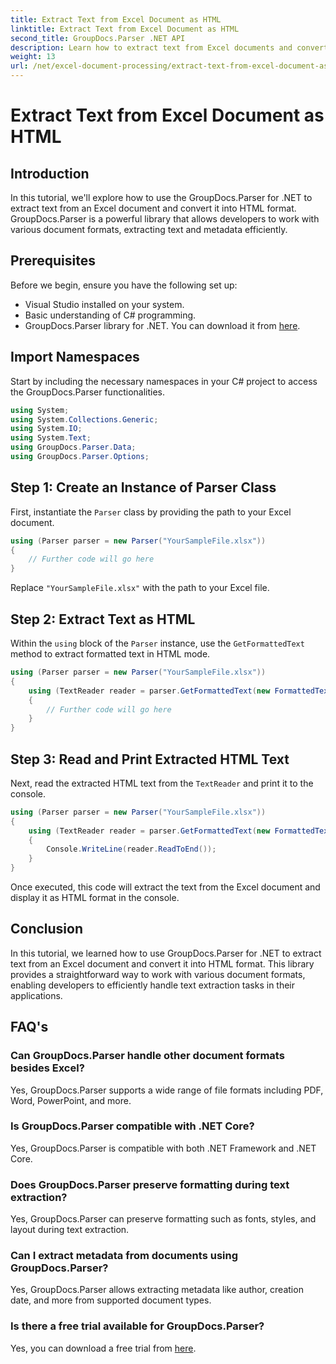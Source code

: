 ```yaml
---
title: Extract Text from Excel Document as HTML
linktitle: Extract Text from Excel Document as HTML
second_title: GroupDocs.Parser .NET API
description: Learn how to extract text from Excel documents and convert it into HTML using GroupDocs.Parser for .NET.
weight: 13
url: /net/excel-document-processing/extract-text-from-excel-document-as-html/
---
```


# Extract Text from Excel Document as HTML

## Introduction
In this tutorial, we'll explore how to use the GroupDocs.Parser for .NET to extract text from an Excel document and convert it into HTML format. GroupDocs.Parser is a powerful library that allows developers to work with various document formats, extracting text and metadata efficiently.
## Prerequisites
Before we begin, ensure you have the following set up:
- Visual Studio installed on your system.
- Basic understanding of C# programming.
- GroupDocs.Parser library for .NET. You can download it from [here](https://releases.groupdocs.com/parser/net/).
## Import Namespaces
Start by including the necessary namespaces in your C# project to access the GroupDocs.Parser functionalities.
```csharp
using System;
using System.Collections.Generic;
using System.IO;
using System.Text;
using GroupDocs.Parser.Data;
using GroupDocs.Parser.Options;
```
## Step 1: Create an Instance of Parser Class
First, instantiate the `Parser` class by providing the path to your Excel document.
```csharp
using (Parser parser = new Parser("YourSampleFile.xlsx"))
{
    // Further code will go here
}
```
Replace `"YourSampleFile.xlsx"` with the path to your Excel file.
## Step 2: Extract Text as HTML
Within the `using` block of the `Parser` instance, use the `GetFormattedText` method to extract formatted text in HTML mode.
```csharp
using (Parser parser = new Parser("YourSampleFile.xlsx"))
{
    using (TextReader reader = parser.GetFormattedText(new FormattedTextOptions(FormattedTextMode.Html)))
    {
        // Further code will go here
    }
}
```
## Step 3: Read and Print Extracted HTML Text
Next, read the extracted HTML text from the `TextReader` and print it to the console.
```csharp
using (Parser parser = new Parser("YourSampleFile.xlsx"))
{
    using (TextReader reader = parser.GetFormattedText(new FormattedTextOptions(FormattedTextMode.Html)))
    {
        Console.WriteLine(reader.ReadToEnd());
    }
}
```
Once executed, this code will extract the text from the Excel document and display it as HTML format in the console.
## Conclusion
In this tutorial, we learned how to use GroupDocs.Parser for .NET to extract text from an Excel document and convert it into HTML format. This library provides a straightforward way to work with various document formats, enabling developers to efficiently handle text extraction tasks in their applications.

## FAQ's
### Can GroupDocs.Parser handle other document formats besides Excel?
Yes, GroupDocs.Parser supports a wide range of file formats including PDF, Word, PowerPoint, and more.
### Is GroupDocs.Parser compatible with .NET Core?
Yes, GroupDocs.Parser is compatible with both .NET Framework and .NET Core.
### Does GroupDocs.Parser preserve formatting during text extraction?
Yes, GroupDocs.Parser can preserve formatting such as fonts, styles, and layout during text extraction.
### Can I extract metadata from documents using GroupDocs.Parser?
Yes, GroupDocs.Parser allows extracting metadata like author, creation date, and more from supported document types.
### Is there a free trial available for GroupDocs.Parser?
Yes, you can download a free trial from [here](https://releases.groupdocs.com/).
